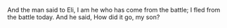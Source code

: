 And the man said to Eli, I am he who has come from the battle; I fled from the battle today. And he said, How did it go, my son?

